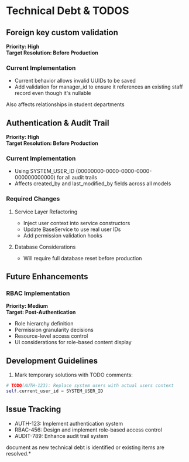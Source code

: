 # Technical Debt & TODOS

## Foreign key custom validation
**Priority: High**  
**Target Resolution: Before Production**

### Current Implementation
- Current behavior allows invalid UUIDs to be saved
- Add validation for manager_id to ensure it references an existing staff record
even though it's nullable

Also affects relationships in student departments

## Authentication & Audit Trail
**Priority: High**  
**Target Resolution: Before Production**

### Current Implementation
- Using SYSTEM_USER_ID (00000000-0000-0000-0000-000000000000) for all audit trails
- Affects created_by and last_modified_by fields across all models

### Required Changes

1. Service Layer Refactoring
   - Inject user context into service constructors
   - Update BaseService to use real user IDs
   - Add permission validation hooks

2. Database Considerations
   - Will require full database reset before production


## Future Enhancements

### RBAC Implementation
**Priority: Medium**  
**Target: Post-Authentication**

- Role hierarchy definition
- Permission granularity decisions
- Resource-level access control
- UI considerations for role-based content display


## Development Guidelines

1. Mark temporary solutions with TODO comments:
```python
# TODO(AUTH-123): Replace system users with actual users context
self.current_user_id = SYSTEM_USER_ID
```

## Issue Tracking
- AUTH-123: Implement authentication system
- RBAC-456: Design and implement role-based access control
- AUDIT-789: Enhance audit trail system

 document as new technical debt is identified or existing items are resolved.*